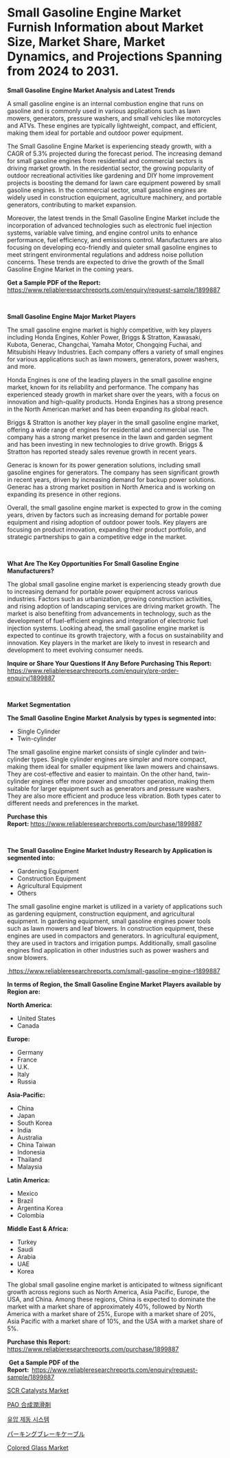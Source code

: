 <p><h1>Small Gasoline Engine Market Furnish Information about Market Size, Market Share, Market Dynamics, and Projections Spanning from 2024 to 2031.</h1></p><p><strong>Small Gasoline Engine Market Analysis and Latest Trends</strong></p>
<p><p>A small gasoline engine is an internal combustion engine that runs on gasoline and is commonly used in various applications such as lawn mowers, generators, pressure washers, and small vehicles like motorcycles and ATVs. These engines are typically lightweight, compact, and efficient, making them ideal for portable and outdoor power equipment.</p><p>The Small Gasoline Engine Market is experiencing steady growth, with a CAGR of 5.3% projected during the forecast period. The increasing demand for small gasoline engines from residential and commercial sectors is driving market growth. In the residential sector, the growing popularity of outdoor recreational activities like gardening and DIY home improvement projects is boosting the demand for lawn care equipment powered by small gasoline engines. In the commercial sector, small gasoline engines are widely used in construction equipment, agriculture machinery, and portable generators, contributing to market expansion.</p><p>Moreover, the latest trends in the Small Gasoline Engine Market include the incorporation of advanced technologies such as electronic fuel injection systems, variable valve timing, and engine control units to enhance performance, fuel efficiency, and emissions control. Manufacturers are also focusing on developing eco-friendly and quieter small gasoline engines to meet stringent environmental regulations and address noise pollution concerns. These trends are expected to drive the growth of the Small Gasoline Engine Market in the coming years.</p></p>
<p><strong>Get a Sample PDF of the Report:&nbsp;</strong> <a href="https://www.reliableresearchreports.com/enquiry/request-sample/1899887">https://www.reliableresearchreports.com/enquiry/request-sample/1899887</a></p>
<p>&nbsp;</p>
<p><strong>Small Gasoline Engine Major Market Players</strong></p>
<p><p>The small gasoline engine market is highly competitive, with key players including Honda Engines, Kohler Power, Briggs & Stratton, Kawasaki, Kubota, Generac, Changchai, Yamaha Motor, Chongqing Fuchai, and Mitsubishi Heavy Industries. Each company offers a variety of small engines for various applications such as lawn mowers, generators, power washers, and more.</p><p>Honda Engines is one of the leading players in the small gasoline engine market, known for its reliability and performance. The company has experienced steady growth in market share over the years, with a focus on innovation and high-quality products. Honda Engines has a strong presence in the North American market and has been expanding its global reach.</p><p>Briggs & Stratton is another key player in the small gasoline engine market, offering a wide range of engines for residential and commercial use. The company has a strong market presence in the lawn and garden segment and has been investing in new technologies to drive growth. Briggs & Stratton has reported steady sales revenue growth in recent years.</p><p>Generac is known for its power generation solutions, including small gasoline engines for generators. The company has seen significant growth in recent years, driven by increasing demand for backup power solutions. Generac has a strong market position in North America and is working on expanding its presence in other regions.</p><p>Overall, the small gasoline engine market is expected to grow in the coming years, driven by factors such as increasing demand for portable power equipment and rising adoption of outdoor power tools. Key players are focusing on product innovation, expanding their product portfolio, and strategic partnerships to gain a competitive edge in the market.</p></p>
<p>&nbsp;</p>
<p><strong>What Are The Key Opportunities For Small Gasoline Engine Manufacturers?</strong></p>
<p><p>The global small gasoline engine market is experiencing steady growth due to increasing demand for portable power equipment across various industries. Factors such as urbanization, growing construction activities, and rising adoption of landscaping services are driving market growth. The market is also benefiting from advancements in technology, such as the development of fuel-efficient engines and integration of electronic fuel injection systems. Looking ahead, the small gasoline engine market is expected to continue its growth trajectory, with a focus on sustainability and innovation. Key players in the market are likely to invest in research and development to meet evolving consumer needs.</p></p>
<p><strong>Inquire or Share Your Questions If Any Before Purchasing This Report:</strong> <a href="https://www.reliableresearchreports.com/enquiry/pre-order-enquiry/1899887">https://www.reliableresearchreports.com/enquiry/pre-order-enquiry/1899887</a></p>
<p>&nbsp;</p>
<p><strong>Market Segmentation</strong></p>
<p><strong>The Small Gasoline Engine Market Analysis by types is segmented into:</strong></p>
<p><ul><li>Single Cylinder</li><li>Twin-cylinder</li></ul></p>
<p><p>The small gasoline engine market consists of single cylinder and twin-cylinder types. Single cylinder engines are simpler and more compact, making them ideal for smaller equipment like lawn mowers and chainsaws. They are cost-effective and easier to maintain. On the other hand, twin-cylinder engines offer more power and smoother operation, making them suitable for larger equipment such as generators and pressure washers. They are also more efficient and produce less vibration. Both types cater to different needs and preferences in the market.</p></p>
<p><strong>Purchase this Report:&nbsp;</strong><a href="https://www.reliableresearchreports.com/purchase/1899887">https://www.reliableresearchreports.com/purchase/1899887</a></p>
<p>&nbsp;</p>
<p><strong>The Small Gasoline Engine Market Industry Research by Application is segmented into:</strong></p>
<p><ul><li>Gardening Equipment</li><li>Construction Equipment</li><li>Agricultural Equipment</li><li>Others</li></ul></p>
<p><p>The small gasoline engine market is utilized in a variety of applications such as gardening equipment, construction equipment, and agricultural equipment. In gardening equipment, small gasoline engines power tools such as lawn mowers and leaf blowers. In construction equipment, these engines are used in compactors and generators. In agricultural equipment, they are used in tractors and irrigation pumps. Additionally, small gasoline engines find application in other industries such as power washers and snow blowers.</p></p>
<p><a href="https://www.reliableresearchreports.com/small-gasoline-engine-r1899887">&nbsp;https://www.reliableresearchreports.com/small-gasoline-engine-r1899887</a></p>
<p><strong>In terms of Region, the Small Gasoline Engine Market Players available by Region are:</strong></p>
<p>
    <p> <strong> North America: </strong>
        <ul>
            <li>United States</li>
            <li>Canada</li>
        </ul>
        </p> 
    <p> <strong> Europe: </strong>
        <ul>
            <li>Germany</li>
            <li>France</li>
            <li>U.K.</li>
            <li>Italy</li>
            <li>Russia</li>
        </ul>
        </p> 
    <p> <strong> Asia-Pacific: </strong>
        <ul>
            <li>China</li>
            <li>Japan</li>
            <li>South Korea</li>
            <li>India</li>
            <li>Australia</li>
            <li>China Taiwan</li>
            <li>Indonesia</li>
            <li>Thailand</li>
            <li>Malaysia</li>
        </ul>
        </p> 
    <p> <strong> Latin America: </strong>
        <ul>
            <li>Mexico</li>
            <li>Brazil</li>
            <li>Argentina Korea</li>
            <li>Colombia</li>
        </ul>
        </p> 
    <p> <strong> Middle East & Africa: </strong>
        <ul>
            <li>Turkey</li>
            <li>Saudi</li>
            <li>Arabia</li>
            <li>UAE</li>
            <li>Korea</li>
        </ul>
    </p>
    </p>
<p><p>The global small gasoline engine market is anticipated to witness significant growth across regions such as North America, Asia Pacific, Europe, the USA, and China. Among these regions, China is expected to dominate the market with a market share of approximately 40%, followed by North America with a market share of 25%, Europe with a market share of 20%, Asia Pacific with a market share of 10%, and the USA with a market share of 5%.</p></p>
<p><strong>Purchase this Report: </strong><a href="https://www.reliableresearchreports.com/purchase/1899887">https://www.reliableresearchreports.com/purchase/1899887</a></p>
<p>&nbsp;<strong>Get a Sample PDF of the Report:&nbsp;&nbsp;</strong><a href="https://www.reliableresearchreports.com/enquiry/request-sample/1899887">https://www.reliableresearchreports.com/enquiry/request-sample/1899887</a></p>
<p><strong></strong></p>
<p><p><a href="https://issuu.com/reportprime-2/docs/scr-catalysts-market-size-2030.pptx">SCR Catalysts Market</a></p><p><a href="https://github.com/cbigkbh02719/Market-Research-Report-List-1/blob/main/170527433070.md">PAO 合成潤滑剤</a></p><p><a href="https://github.com/darrellockm3ytan895656/Market-Research-Report-List-1/blob/main/801515430342.md">유압 제동 시스템</a></p><p><a href="https://github.com/ReganWisoky2023/Market-Research-Report-List-1/blob/main/741383433071.md">パーキングブレーキケーブル</a></p><p><a href="https://issuu.com/reportprime-2/docs/colored-glass-market-size-2030.pptx">Colored Glass Market</a></p></p>